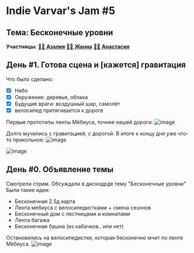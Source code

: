 # Indie Varvar's Jam #5
## Тема: **Бесконечные уровни**

**Участницы:** <a href="https://github.com/zazaraisovna">:woman_technologist: <b>Азалия</b></a>
<a href="https://github.com/whiletruegoto"> :woman_technologist: <b>Жанна</b></a>
<a href="https://github.com/wheelreinventions"> :woman_technologist: <b>Анастасия</b></a>


## День #1. **Готова сцена и [кажется] гравитация**

Что было сделано:
- [x] Небо
- [x] Окружение: деревья, облака
- [x] Будущие враги: воздушный шар, самолёт
- [x] велосипед притягивается к дороге

Первые прототипы ленты Мёбиуса, точнее нашей дороги:
![image](https://github.com/code-sisters-home/iv-jam-5/assets/5063376/36c3ed49-5584-4482-b8d7-daa0be0e17fa)

Долго мучились с гравитацией, с дорогой. В итоге к концу дня уже что-то прикольное:
![image](https://github.com/code-sisters-home/iv-jam-5/assets/5063376/07c2cb24-facc-4ba4-961e-d28052b9ca11)

![image](https://github.com/code-sisters-home/iv-jam-5/assets/5063376/dd7bab2f-1ab4-491f-90e8-f51c8ab32659)


## День #0. **Объявление темы**
Смотрели стрим. Обсуждали в дискодрде тему "Бесконечные уровни"
Были такие идеи:
* Бесконечная 2.5д карта
* Лента мебиуса с велосипедистками + смена сезонов
* Бесконечный дом с лестницами и комнатами
* Лента багажа
* Бесконечная башна (из кабачков.. или нет)

Остановились на велосипедистке, которая бесконечно мчит по ленте Мёбиуса.
![image](https://github.com/code-sisters-home/iv-jam-5/assets/5063376/36d1307c-4eec-496b-9f26-98c9c500064c)
